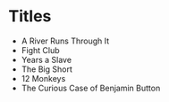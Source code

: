 # Titles

- A River Runs Through It 
- Fight Club
- Years a Slave
- The Big Short
- 12 Monkeys
- The Curious Case of Benjamin Button
